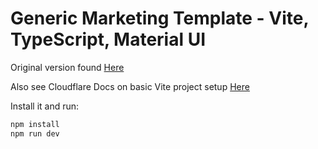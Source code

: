 #  Generic Marketing Template - Vite, TypeScript, Material UI

Original version found [Here](https://github.com/mui/material-ui/tree/v7.1.1/docs/data/material/getting-started/templates/marketing-page)

Also see Cloudflare Docs on basic Vite project setup [Here](https://developers.cloudflare.com/workers/vite-plugin/tutorial/)

Install it and run:

```bash
npm install
npm run dev
```

